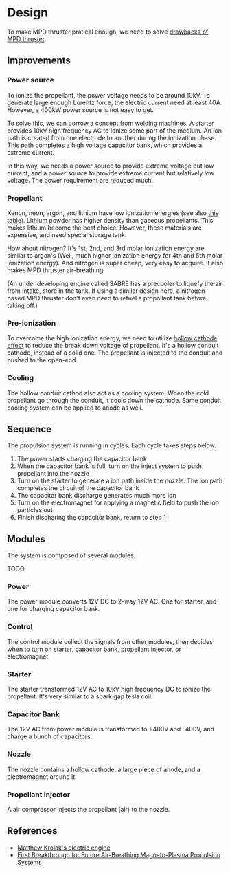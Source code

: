 # Design

To make MPD thruster pratical enough, we need to solve [drawbacks of MPD thruster](Mpd.md#Drawbacks).

## Improvements

### Power source

To ionize the propellant, the power voltage needs to be around 10kV. To generate large enough Lorentz force, the electric current need at least 40A. However, a 400kW power source is not easy to get.

To solve this, we can borrow a concept from welding machines. A starter provides 10kV high frequency AC to ionize some part of the medium. An ion path is created from one electrode to another during the ionization phase. This path completes a high voltage capacitor bank, which provides a extreme current.

In this way, we needs a power source to provide extreme voltage but low current, and a power source to provide extreme current but relatively low voltage. The power requirement are reduced much.

### Propellant

Xenon, neon, argon, and lithium have low ionization energies (see also [this table](https://en.wikipedia.org/wiki/Molar_ionization_energies_of_the_elements)). Lithium powder has higher density than gaseous propellants. This makes lithium become the best choice. However, these materials are expensive, and need special storage tank.

How about nitrogen? It's 1st, 2nd, and 3rd molar ionization energy are similar to argon's (Well, much higher ionization energy for 4th and 5th molar ionization energy). And nitrogen is super cheap, very easy to acquire. It also makes MPD thruster air-breathing.

(An under developing engine called SABRE has a precooler to liquefy the air from intake, store in the tank. If using a similar design here, a nitrogen-based MPD thruster don't even need to refuel a propollant tank before taking off.)

### Pre-ionization

To overcome the high ionization energy, we need to utilize [hollow cathode effect](https://en.wikipedia.org/wiki/Hollow_cathode_effect) to reduce the break down voltage of propellant. It's a hollow conduit cathode, instead of a solid one. The propellant is injected to the conduit and pushed to the open-end.

### Cooling

The hollow conduit cathod also act as a cooling system. When the cold propellant go through the conduit, it cools down the cathode. Same conduit cooling system can be applied to anode as well.

## Sequence

The propulsion system is running in cycles. Each cycle takes steps below.

1. The power starts charging the capacitor bank
1. When the capacitor bank is full, turn on the inject system to push propellant into the nozzle
1. Turn on the starter to generate a ion path inside the nozzle. The ion path completes the circuit of the capacitor bank
1. The capacitor bank discharge generates much more ion
1. Turn on the electromagnet for applying a magnetic field to push the ion particles out
1. Finish discharing the capacitor bank, return to step 1

## Modules

The system is composed of several modules. 

TODO.

### Power

The power module converts 12V DC to 2-way 12V AC. One for starter, and one for charging capacitor bank.

### Control

The control module collect the signals from other modules, then decides when to turn on starter, capacitor bank, propellant injector, or electromagnet.

### Starter

The starter transformed 12V AC to 10kV high frequency DC to ionize the propellant. It's very similar to a spark gap tesla coil.

### Capacitor Bank

The 12V AC from power module is transformed to +400V and -400V, and charge a bunch of capacitors.

### Nozzle

The nozzle contains a hollow cathode, a large piece of anode, and a electromagnet around it.

### Propellant injector

A air compressor injects the propellant (air) to the nozzle.

## References

* [Matthew Krolak's electric engine](http://www.myelectricengine.com/)
* [First Breakthrough for Future Air-Breathing Magneto-Plasma Propulsion Systems](https://arxiv.org/ftp/arxiv/papers/1609/1609.04054.pdf)
